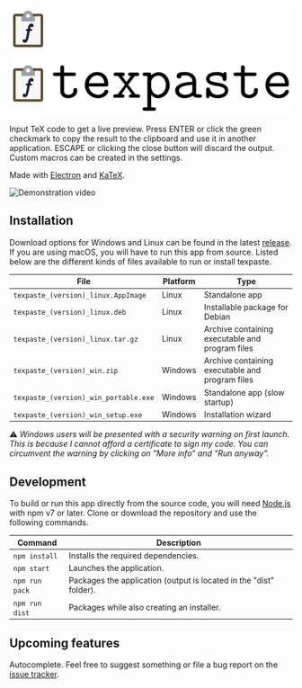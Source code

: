 ![texpaste logo](/docs/images/logo-light.svg#gh-dark-mode-only)
![texpaste logo](/docs/images/logo-dark.svg#gh-light-mode-only)

Input TeX code to get a live preview. Press ENTER or click the green checkmark to copy the result to the clipboard and use it in another application. ESCAPE or clicking the close button will discard the output. Custom macros can be created in the settings.

Made with [Electron](https://www.electronjs.org/) and [KaTeX](https://katex.org/).

![Demonstration video](/docs/images/live_demo.gif)

## Installation
Download options for Windows and Linux can be found in the latest [release](https://github.com/jonasmusall/texpaste/releases/latest). If you are using macOS, you will have to run this app from source. Listed below are the different kinds of files available to run or install texpaste.

| File                                  | Platform | Type                                            |
| ------------------------------------- | -------- | ----------------------------------------------- |
| `texpaste_(version)_linux.AppImage`   | Linux    | Standalone app                                  |
| `texpaste_(version)_linux.deb`        | Linux    | Installable package for Debian                  |
| `texpaste_(version)_linux.tar.gz`     | Linux    | Archive containing executable and program files |
| `texpaste_(version)_win.zip`          | Windows  | Archive containing executable and program files |
| `texpaste_(version)_win_portable.exe` | Windows  | Standalone app (slow startup)                   |
| `texpaste_(version)_win_setup.exe`    | Windows  | Installation wizard                             |

⚠️ *Windows users will be presented with a security warning on first launch. This is because I cannot afford a certificate to sign my code. You can circumvent the warning by clicking on "More info" and "Run anyway".*

## Development
To build or run this app directly from the source code, you will need [Node.js](https://nodejs.org/) with npm v7 or later. Clone or download the repository and use the following commands.

| Command        | Description                                                        |
| -------------- | ------------------------------------------------------------------ |
| `npm install`  | Installs the required dependencies.                                |
| `npm start`    | Launches the application.                                          |
| `npm run pack` | Packages the application (output is located in the "dist" folder). |
| `npm run dist` | Packages while also creating an installer.                         |

## Upcoming features
Autocomplete. Feel free to suggest something or file a bug report on the [issue tracker](https://github.com/jonasmusall/texpaste/issues).
